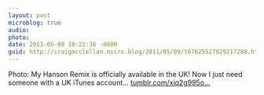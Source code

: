 ```yaml
---
layout: post
microblog: true
audio: 
photo: 
date: 2011-05-09 10:22:36 -0600
guid: http://craigmcclellan.micro.blog/2011/05/09/t67625527829217280.html
---
```

Photo: My Hanson Remix is officially available in the UK! Now I just need someone with a UK iTunes account... [tumblr.com/xiq2g995o...](http://tumblr.com/xiq2g995o7)
